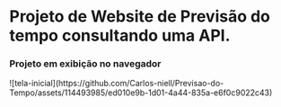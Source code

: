 # Projeto de Website de Previsão do tempo consultando uma API.
<h3>Projeto em exibição no navegador</h3>
![tela-inicial](https://github.com/Carlos-niell/Previsao-do-Tempo/assets/114493985/ed010e9b-1d01-4a44-835a-e6f0c9022c43)
